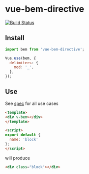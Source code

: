# vue-bem-directive

[![Build Status](https://travis-ci.org/ulcuber/vue-bem-directive.svg?branch=master)](https://travis-ci.org/ulcuber/vue-bem-directive)

## Install

```js
import bem from 'vue-bem-directive';

Vue.use(bem, {
  delimiters: {
    mod: '_',
  },
});
```

## Use

See [spec](spec.txt) for all use cases

```html
<template>
<div v-bem></div>
</template>

<script>
export default {
  name: 'block'
};
</script>
```

will produce

```html
<div class="block"></div>
```
